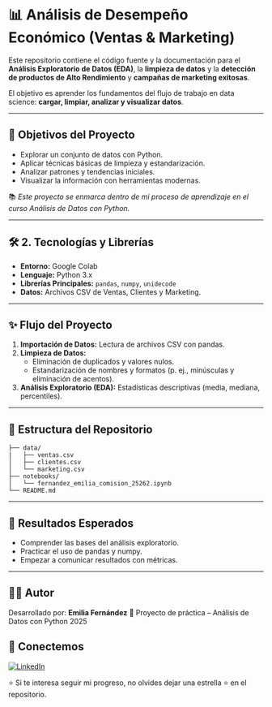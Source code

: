 # 📊 Análisis de Desempeño Económico (Ventas & Marketing)

Este repositorio contiene el código fuente y la documentación para el **Análisis Exploratorio de Datos (EDA)**, la **limpieza de datos** y la **detección de productos de Alto Rendimiento** y **campañas de marketing exitosas**.

El objetivo es aprender los fundamentos del flujo de trabajo en data science: **cargar, limpiar, analizar y visualizar datos**.

---

## 🚀 Objetivos del Proyecto

* Explorar un conjunto de datos con Python.
* Aplicar técnicas básicas de limpieza y estandarización.
* Analizar patrones y tendencias iniciales.
* Visualizar la información con herramientas modernas.

📚 *Este proyecto se enmarca dentro de mi proceso de aprendizaje en el curso Análisis de Datos con Python.*

---

## 🛠️ 2. Tecnologías y Librerías

* **Entorno:** Google Colab
* **Lenguaje:** Python 3.x
* **Librerías Principales:** `pandas`, `numpy`, `unidecode`
* **Datos:** Archivos CSV de Ventas, Clientes y Marketing.

---

## ✨ Flujo del Proyecto

1.  **Importación de Datos:** Lectura de archivos CSV con pandas.
2.  **Limpieza de Datos:**
    * Eliminación de duplicados y valores nulos.
    * Estandarización de nombres y formatos (p. ej., minúsculas y eliminación de acentos).
3.  **Análisis Exploratorio (EDA):** Estadísticas descriptivas (media, mediana, percentiles).

---

## 📂 Estructura del Repositorio
```
├── data/
|   ├── ventas.csv
│   ├── clientes.csv
│   └── marketing.csv
├── notebooks/
│   └── fernandez_emilia_comision_25262.ipynb
└── README.md
```
---

## 💬 Resultados Esperados

* Comprender las bases del análisis exploratorio.
* Practicar el uso de pandas y numpy.
* Empezar a comunicar resultados con métricas.

---

## 👩‍💻 Autor

Desarrollado por: **Emilia Fernández**
📅 Proyecto de práctica – Análisis de Datos con Python 2025

## 🔗 Conectemos

[![LinkedIn](https://img.shields.io/badge/LinkedIn-0A66C2?style=for-the-badge&logo=linkedin&logoColor=white)](https://www.linkedin.com/in/emiliafernandez)

⭐ Si te interesa seguir mi progreso, no olvides dejar una estrella ⭐ en el repositorio.
